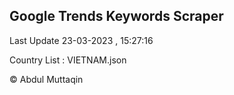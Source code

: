 

## Google Trends Keywords Scraper 
 
Last Update 23-03-2023 , 15:27:16

Country List :
VIETNAM.json



© Abdul Muttaqin 
